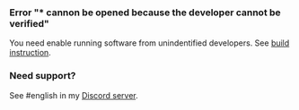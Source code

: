 ### Error "* cannon be opened because the developer cannot be verified"
You need enable running software from unindentified developers. See <a href="https://github.com/kotleni/csgo-run/blob/master/docs/build.md">build instruction</a>.

### Need support?
See #english in my <a href="https://discord.gg/qE5vWWv6">Discord server</a>.